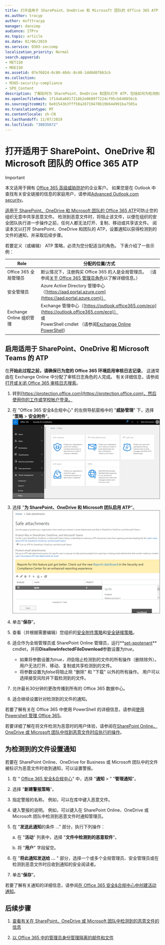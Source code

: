 ```yaml
---
title: 打开适用于 SharePoint、OneDrive 和 Microsoft 团队的 Office 365 ATP
ms.author: tracyp
author: msfttracyp
manager: dansimp
audience: ITPro
ms.topic: article
ms.date: 02/06/2019
ms.service: O365-seccomp
localization_priority: Normal
search.appverid:
- MET150
- MOE150
ms.assetid: 07e76024-0c80-40dc-8c48-1dd0d0f863cb
ms.collection:
- M365-security-compliance
- SPO_Content
description: 了解如何为 SharePoint、OneDrive 和团队打开 ATP，包括如何为检测到的文件设置通知。
ms.openlocfilehash: 1f14a6a6017218b2e0689f7224cf95cb640856cb
ms.sourcegitcommit: 6e01543b3fff50a28719478b19b644991ba7505a
ms.translationtype: MT
ms.contentlocale: zh-CN
ms.lasthandoff: 11/07/2019
ms.locfileid: "38035672"
---
```

# <a name="turn-on-office-365-atp-for-sharepoint-onedrive-and-microsoft-teams"></a>打开适用于 SharePoint、OneDrive 和 Microsoft 团队的 Office 365 ATP

> [!IMPORTANT]
> 本文适用于拥有 [Office 365 高级威胁防护](office-365-atp.md)的企业客户。 如果您是在 Outlook 中查找有关安全链接的信息的家庭用户，请参阅[Advanced Outlook.com security](https://support.office.com/article/advanced-outlook-com-security-for-office-365-subscribers-882d2243-eab9-4545-a58a-b36fee4a46e2)。

[适用于 SharePoint、OneDrive 和 Microsoft 团队的 Office 365 ATP](atp-for-spo-odb-and-teams.md)可防止您的组织无意中共享恶意文件。 检测到恶意文件时，将阻止该文件，以便在组织的安全团队执行进一步操作之前，任何人都无法打开、复制、移动或共享该文件。 阅读本文以打开 SharePoint、OneDrive 和团队的 ATP，设置通知以获得检测到的文件的通知，并采取后续步骤。 
  
若要定义（或编辑） ATP 策略，必须为您分配适当的角色。 下表介绍了一些示例：

|Role  |分配的位置/方式  |
|---------|---------|
|Office 365 全局管理员 |默认情况下，注册购买 Office 365 的人是全局管理员。 （请参阅[关于 Office 365 管理员角色](https://docs.microsoft.com/office365/admin/add-users/about-admin-roles)以了解详细信息。）         |
|安全管理员 |Azure Active Directory 管理中心（[https://aad.portal.azure.com](https://aad.portal.azure.com)）|
|Exchange Online 组织管理 |Exchange 管理中心（[https://outlook.office365.com/ecp](https://outlook.office365.com/ecp)） <br>或 <br>  PowerShell cmdlet （请参阅[Exchange Online PowerShell](https://docs.microsoft.com/powershell/exchange/exchange-online/exchange-online-powershell?view=exchange-ps)） |
  
## <a name="turn-on-atp-for-sharepoint-onedrive-and-microsoft-teams"></a>启用适用于 SharePoint、OneDrive 和 Microsoft Teams 的 ATP

在**开始此过程之前，请确保已为您的 Office 365 环境启用审核日志记录**。 这通常由在 Exchange Online 中分配了审核日志角色的人完成。 有关详细信息，请参阅[打开或关闭 Office 365 审核日志搜索](../../compliance/turn-audit-log-search-on-or-off.md)。
  
1. 转到[https://protection.office.com](https://protection.office.com)，然后使用你的工作或学校帐户登录。
    
2. 在 "Office 365 安全&amp;合规中心" 的左侧导航窗格中的 "**威胁管理**" 下，选择 "**策略** \> **安全附件**"。 <br/>![在 "安全&amp;合规性中心" 中， \>选择 "威胁管理策略"](../media/08849c91-f043-4cd1-a55e-d440c86442f2.png)
  
3. 选择 "**为 SharePoint、OneDrive 和 Microsoft 团队启用 ATP**"。<br/>![为 SharePoint Online、OneDrive for Business 和 Microsoft 团队启用高级威胁防护](../media/48cfaace-59cc-4e60-bf86-05ff6b99bdbf.png)
  
4. 单击“**保存**”。
    
5. 查看（并根据需要编辑）您组织的[安全附件策略](set-up-atp-safe-attachments-policies.md)和[安全链接策略](set-up-atp-safe-links-policies.md)。
    
6. 适合作为全局管理员或 SharePoint Online 管理员，运行**[set-spotenant](https://docs.microsoft.com/powershell/module/sharepoint-online/Set-SPOTenant?view=sharepoint-ps)** cmdlet，并将**DisallowInfectedFileDownload**参数设置为*true*。 <br/>
      - 如果将参数设置为*true，则*会阻止检测到的文件的所有操作（删除除外）。 用户无法打开、移动、复制或共享检测到的文件。
      - 将参数设置为*false*将阻止除 "删除" 和 "下载" 以外的所有操作。 用户可以选择接受风险并下载检测到的文件。  
   
7. 允许最长30分钟的更改传播到所有的 Office 365 数据中心。
    
8. 适合继续设置针对检测到的文件的通知。
    
若要了解有关在 Office 365 中使用 PowerShell 的详细信息，请参阅[使用 Powershell 管理 Office 365](https://docs.microsoft.com/office365/enterprise/powershell/manage-office-365-with-office-365-powershell)。 

若要详细了解在将文件检测为恶意时的用户体验，请参阅在[SharePoint Online、OneDrive 或 Microsoft 团队中找到恶意文件时应执行的操作](https://support.office.com/article/01e902ad-a903-4e0f-b093-1e1ac0c37ad2)。 
  
## <a name="set-up-alerts-for-detected-files"></a>为检测到的文件设置通知

若要在 SharePoint Online、OneDrive for Business 或 Microsoft 团队中的文件被标识为恶意文件时收到通知，可以设置警报。
  
1. 在 " [Office 365 安全&amp;合规中心](https://protection.office.com)" 中，选择 "**通知** \> " "**管理通知**"。
    
2. 选择 "**新建警报策略**"。
    
3. 指定警报的名称。 例如，可以在库中键入恶意文件。
    
4. 键入警报的说明。 例如，可以键入在 SharePoint Online、OneDrive 或 Microsoft 团队中检测到恶意文件时通知管理员。
    
5. 在 "**发送此通知**的条件 ..." 部分，执行下列操作： 
    
    a. 在 "**活动**" 列表中，选择 "**文件中检测到的恶意软件**"。
    
    b. 将 "**用户**" 字段留空。 
    
6. 在 "**将此通知发送给 ...** " 部分，选择一个或多个全局管理员、安全管理员或在检测到恶意文件时应收到通知的安全阅读者。 
    
7. 单击“**保存**”。
    
若要了解有关通知的详细信息，请参阅[在 Office 365 安全&amp;合规中心中创建活动通知](../../compliance/create-activity-alerts.md)。 
  
## <a name="next-steps"></a>后续步骤

1. [查看有关在 SharePoint、OneDrive 或 Microsoft 团队中检测到的恶意文件的信息](malicious-files-detected-in-spo-odb-or-teams.md)
    
2. [以 Office 365 中的管理员身份管理隔离的邮件和文件](manage-quarantined-messages-and-files.md)
    

  

